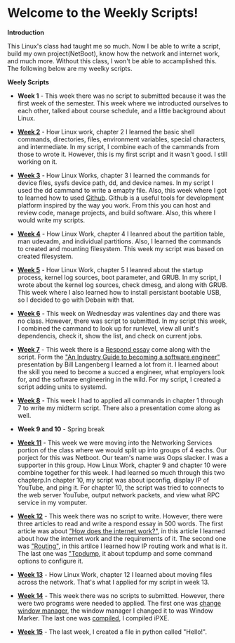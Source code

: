 # Welcome to the Weekly Scripts!

**Introduction**

This Linux's class had taught me so much. Now I be able to write a script, build my own project(NetBoot), know how the network and internet work, and much more. Without this class, I won't be able to accamplished this. The following below are my weelky scripts. 

**Weely Scripts**

* **Week 1** - This week there was no script to submitted because it was the first week of the semester. This week where we introducted ourselves to each other, talked about course schedule, and a little background about Linux.

* **[Week 2](https://github.com/LouVang97/Week2/blob/master/Script2.sh)** - How Linux work, chapter 2 I learned the basic shell commands, directories, files, environment variables, special characters, and intermediate. In my script, I combine each of the cammands from those to wrote it. However, this is my first script and it wasn't good. I still working on it.

* **[Week 3](https://github.com/LouVang97/jubilant-potato/blob/master/Ch3.sh)** - How Linux Works, chapter 3 I learned the commands for device files, sysfs device path, dd, and device names. In my script I used the dd cammand to write a emapty file. Also, this week where I got to learned how to used [Github](https://github.com/LouVang97/hello-world). Github is a useful tools for development platform inspired by the way you work. From this you can host and review code, manage projects, and build software. Also, this where I would write my scripts. 

* **[Week 4](https://github.com/LouVang97/Week4/blob/master/LouVangWK4.sh)** - How Linux Work, chapter 4 I leanred about the partition table, man udevadm, and individual partitions. Also, I learned the commands to created and mounting filesystem. This week my script was based on created filesystem.

* **[Week 5](https://github.com/LouVang97/Script5.txt/blob/master/Script5.txt)** - How Linux Work, chapter 5 I leanred about the startup process, kernel log sources, boot parameter, and GRUB. In my script, I wrote about the kernel log sources, check dmesg, and along with GRUB. This week where I also learned how to install persistant bootable USB, so I decided to go with Debain with that.

* **[Week 6](https://github.com/LouVang97/WK6-Script/blob/master/Script6.txt)** - This week on Wednesday was valentines day and there was no class. However, there was script to submitted. In my script this week, I combined the cammand to look up for runlevel, view all unit's dependencis, check it, show the list, and check on current jobs. 

* **[Week 7](https://github.com/LouVang97/Week7-Script/blob/master/Wk7-Script.sh)** - This week there is a [Respond essay](https://github.com/LouVang97/Week7-Script/blob/master/Wk7-Script.sh) come along with the script. Form the ["An Industry Guide to becoming a software engineer"](https://tuftsdev.github.io/WebProgramming/notes/blangenberg.pdf) presentation by Bill Langenberg I learned a lot from it. I learned about the skill you need to become a succed a engineer, what employers look for, and the software engineering in the wild. For my script, I created a script adding units to systemd. 

* **[Week 8](https://github.com/LouVang97/LateMidterm-Script/blob/master/Midterm.sh)** - This week I had to applied all commands in chapter 1 through 7 to write my midterm script. There also a presentation come along as well. 

* **Week 9 and 10** - Spring break

* **[Week 11](https://github.com/LouVang97/Week11-Script)** - This week we were moving into the Networking Services portion of the class where we would split up into groups of 4 eachs. Our porject for this was Netboot. Our team's name was Oops slacker. I was a supporter in this group. How Linux Work, chapter 9 and chapter 10 were combine together for this week. I had learned so much through this two chapterp.In chapter 10, my script was about ipconfig, display IP of YouTube, and ping it. For chapter 10, the script was tried to connects to the web server YouTube, output network packets, and view what RPC service in my vomputer.

* **[Week 12](https://github.com/LouVang97/Week12)** - This week there was no script to write. However, there were three articles to read and write a respond essay in 500 words. The first article was about ["How does the internet work?"](https://github.com/LouVang97/Week12/blob/master/Internetwork%3F.txt), in this article I learned about how the internet work and the requirements of it. The second one was ["Routing"](https://github.com/LouVang97/Week12/blob/master/Routing.txt), in this artilce I learned how IP routing work and what is it. The last one was ["Tcpdump](https://github.com/LouVang97/Week12/blob/master/Tcpdump.txt), it about tcpdump and some command options to configure it. 

* **[Week 13](https://github.com/LouVang97/Week13/blob/master/Ch12.sh)** - How Linux Work, chapter 12 I learned about moving files across the network. That's what I applied for my script in week 13. 

* **[Week 14](https://github.com/LouVang97/Week14)** - This week there was no scripts to submitted. However, there were two programs were needed to applied. The first one was [change window manager](https://github.com/LouVang97/Week14/blob/master/Ch14.md), the window manager I changed it to was Window Marker. The last one was [compiled](https://github.com/LouVang97/Week14/blob/master/Ch15.md), I compiled iPXE.

* **[Week 15](https://github.com/LouVang97/Week15)** - The last week, I created a file in python called "Hello!". 
